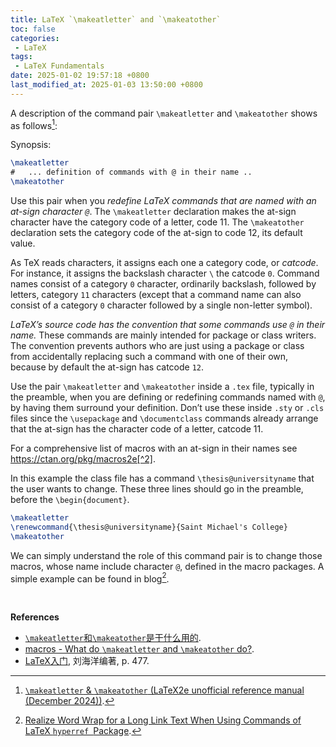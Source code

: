 ```yaml
---
title: LaTeX `\makeatletter` and `\makeatother`
toc: false
categories:
 - LaTeX
tags:
 - LaTeX Fundamentals
date: 2025-01-02 19:57:18 +0800
last_modified_at: 2025-01-03 13:50:00 +0800
---
```


A description of the command pair `\makeatletter` and `\makeatother` shows as follows[^1]:

<div class="quote--left" markdown="1">

Synopsis:

```latex
\makeatletter
#   ... definition of commands with @ in their name ..
\makeatother
```

Use this pair when you <i class="emphasize">redefine LaTeX commands that are named with an at-sign character `@`</i>. The `\makeatletter` declaration makes the at-sign character have the category code of a letter, code 11. The `\makeatother` declaration sets the category code of the at-sign to code 12, its default value.

As TeX reads characters, it assigns each one a category code, or <i class="term">catcode</i>. For instance, it assigns the backslash character `\` the catcode `0`. Command names consist of a category `0` character, ordinarily backslash, followed by letters, category `11` characters (except that a command name can also consist of a category `0` character followed by a single non-letter symbol).

<i class="emphasize">LaTeX’s source code has the convention that some commands use `@` in their name.</i> These commands are mainly intended for package or class writers. The convention prevents authors who are just using a package or class from accidentally replacing such a command with one of their own, because by default the at-sign has catcode `12`.

Use the pair `\makeatletter` and `\makeatother` inside a `.tex` file, typically in the preamble, when you are defining or redefining commands named with `@`, by having them surround your definition. Don’t use these inside `.sty` or `.cls` files since the `\usepackage` and `\documentclass` commands already arrange that the at-sign has the character code of a letter, catcode 11.

For a comprehensive list of macros with an at-sign in their names see https://ctan.org/pkg/macros2e[^2].

In this example the class file has a command `\thesis@universityname` that the user wants to change. These three lines should go in the preamble, before the `\begin{document}`.

```latex
\makeatletter
\renewcommand{\thesis@universityname}{Saint Michael's College}
\makeatother
```

</div>

We can simply understand the role of this command pair is to change those macros, whose name include character `@`, defined in the macro packages. A simple example can be found in blog[^3].

<br>

**References**

- [`\makeatletter`和`\makeatother`是干什么用的](https://www.douban.com/note/621707892/?_i=5806936NS6B8ON).
- [macros - What do `\makeatletter` and `\makeatother` do?](https://tex.stackexchange.com/questions/8351/what-do-makeatletter-and-makeatother-do).
- [LaTeX入门](https://yun.weicheng.men/Book/LaTeX入门.pdf), 刘海洋编著, p. 477.

[^1]: [`\makeatletter` \& `\makeatother` (LaTeX2e unofficial reference manual (December 2024))](https://latexref.xyz/_005cmakeatletter-_0026-_005cmakeatother.html).
[^2]: [CTAN: Package `macros2e`](https://ctan.org/pkg/macros2e).
[^3]: [Realize Word Wrap for a Long Link Text When Using Commands of LaTeX `hyperref `Package](/2024-09-05/05-37-22.html).
